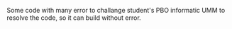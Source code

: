 Some code with many error to challange student's PBO informatic UMM to resolve the code, so it can build without error.

